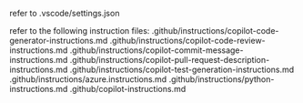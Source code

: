 refer to .vscode/settings.json

refer to the following instruction files:
.github/instructions/copilot-code-generator-instructions.md
.github/instructions/copilot-code-review-instructions.md
.github/instructions/copilot-commit-message-instructions.md
.github/instructions/copilot-pull-request-description-instructions.md
.github/instructions/copilot-test-generation-instructions.md
.github/instructions/azure.instructions.md
.github/instructions/python-instructions.md
.github/copilot-instructions.md